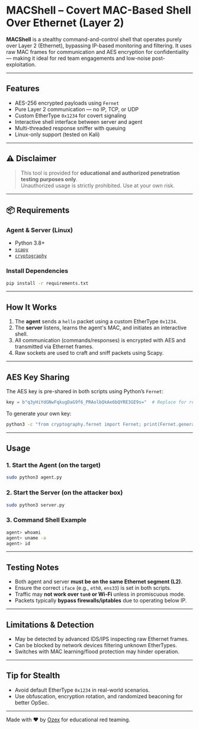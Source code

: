 #  MACShell – Covert MAC-Based Shell Over Ethernet (Layer 2)

**MACShell** is a stealthy command-and-control shell that operates purely over Layer 2 (Ethernet), bypassing IP-based monitoring and filtering. It uses raw MAC frames for communication and AES encryption for confidentiality — making it ideal for red team engagements and low-noise post-exploitation.

---

##  Features

-  AES-256 encrypted payloads using `Fernet`
-  Pure Layer 2 communication — no IP, TCP, or UDP
-  Custom EtherType `0x1234` for covert signaling
-  Interactive shell interface between server and agent
-  Multi-threaded response sniffer with queuing
-  Linux-only support (tested on Kali)

---

## ⚠️ Disclaimer

> This tool is provided for **educational and authorized penetration testing purposes only**.  
> Unauthorized usage is strictly prohibited. Use at your own risk.

---

## 📦 Requirements

### Agent & Server (Linux)
- Python 3.8+
- [`scapy`](https://scapy.net/)
- [`cryptography`](https://pypi.org/project/cryptography/)

### Install Dependencies
```bash
pip install -r requirements.txt
```

---

##  How It Works

1. The **agent** sends a `hello` packet using a custom EtherType `0x1234`.
2. The **server** listens, learns the agent's MAC, and initiates an interactive shell.
3. All communication (commands/responses) is encrypted with AES and transmitted via Ethernet frames.
4. Raw sockets are used to craft and sniff packets using Scapy.

---

##  AES Key Sharing

The AES key is pre-shared in both scripts using Python’s `Fernet`:

```python
key = b"q3yHiYdGNwFqkugDaG9f6_PRAolbQkAe6bQYRE3GE9s="  # Replace for real ops
```

To generate your own key:
```bash
python3 -c "from cryptography.fernet import Fernet; print(Fernet.generate_key().decode())"
```

---

##  Usage

### 1. Start the Agent (on the target)
```bash
sudo python3 agent.py
```

### 2. Start the Server (on the attacker box)
```bash
sudo python3 server.py
```

### 3. Command Shell Example
```bash
agent> whoami
agent> uname -a
agent> id
```

---

##  Testing Notes

- Both agent and server **must be on the same Ethernet segment (L2)**.
- Ensure the correct `iface` (e.g., `eth0`, `ens33`) is set in both scripts.
- Traffic may **not work over `tun0` or Wi-Fi** unless in promiscuous mode.
- Packets typically **bypass firewalls/iptables** due to operating below IP.

---

##  Limitations & Detection

-  May be detected by advanced IDS/IPS inspecting raw Ethernet frames.
-  Can be blocked by network devices filtering unknown EtherTypes.
-  Switches with MAC learning/flood protection may hinder operation.

---

##  Tip for Stealth

- Avoid default EtherType `0x1234` in real-world scenarios.
- Use obfuscation, encryption rotation, and randomized beaconing for better OpSec.

---

Made with ❤️ by [Ozex](https://github.com/OzexK) for educational red teaming.
